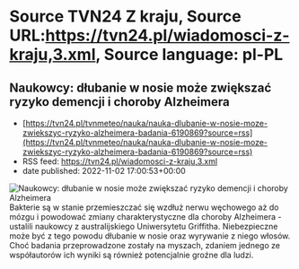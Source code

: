 # Source TVN24 Z kraju, Source URL:https://tvn24.pl/wiadomosci-z-kraju,3.xml, Source language: pl-PL

## Naukowcy: dłubanie w nosie może zwiększać ryzyko demencji i choroby Alzheimera
 - [https://tvn24.pl/tvnmeteo/nauka/nauka-dlubanie-w-nosie-moze-zwiekszyc-ryzyko-alzheimera-badania-6190869?source=rss](https://tvn24.pl/tvnmeteo/nauka/nauka-dlubanie-w-nosie-moze-zwiekszyc-ryzyko-alzheimera-badania-6190869?source=rss)
 - RSS feed: https://tvn24.pl/wiadomosci-z-kraju,3.xml
 - date published: 2022-11-02 17:00:53+00:00

<img alt="Naukowcy: dłubanie w nosie może zwiększać ryzyko demencji i choroby Alzheimera" src="https://tvn24.pl/najnowsze/cdn-zdjecie-annie5-nos-shutterstock167161349-6190730/alternates/LANDSCAPE_1280" />
    Bakterie są w stanie przemieszczać się wzdłuż nerwu węchowego aż do mózgu i powodować zmiany charakterystyczne dla choroby Alzheimera - ustalili naukowcy z australijskiego Uniwersytetu Griffitha. Niebezpieczne może być z tego powodu dłubanie w nosie oraz wyrywanie z niego włosów. Choć badania przeprowadzone zostały na myszach, zdaniem jednego ze współautorów ich wyniki są również potencjalnie groźne dla ludzi.

